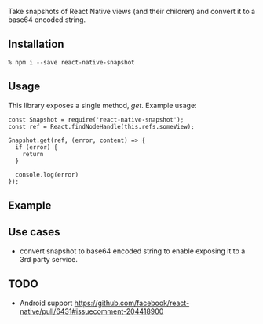 Take snapshots of React Native views (and their children) and convert it to a base64 encoded string.

## Installation

```
% npm i --save react-native-snapshot
```

## Usage

This library exposes a single method, *get*. Example usage:

```
const Snapshot = require('react-native-snapshot');
const ref = React.findNodeHandle(this.refs.someView);

Snapshot.get(ref, (error, content) => {
  if (error) {
    return
  }

  console.log(error)
});
```

## Example



## Use cases

* convert snapshot to base64 encoded string to enable exposing it to a 3rd party service.

## TODO

* Android support https://github.com/facebook/react-native/pull/6431#issuecomment-204418900
